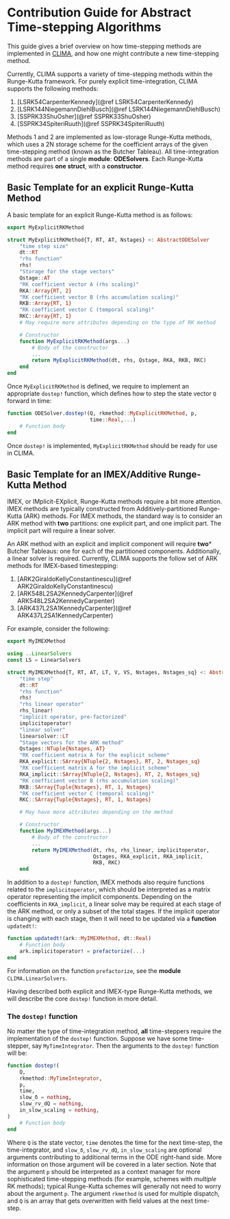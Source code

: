 # Contribution Guide for Abstract Time-stepping Algorithms

This guide gives a brief overview on how time-stepping methods are
implemented in [CLIMA](https://github.com/climate-machine), and
how one might contribute a new time-stepping method.

Currently, CLIMA supports a variety of time-stepping methods within
the Runge-Kutta framework. For purely explicit time-integration,
CLIMA supports the following methods:
1. [LSRK54CarpenterKennedy](@ref LSRK54CarpenterKennedy)
2. [LSRK144NiegemannDiehlBusch](@ref LSRK144NiegemannDiehlBusch)
3. [SSPRK33ShuOsher](@ref SSPRK33ShuOsher)
4. [SSPRK34SpiteriRuuth](@ref SSPRK34SpiteriRuuth)

Methods 1 and 2 are implemented as low-storage Runge-Kutta methods,
which uses a 2N storage scheme for the coefficient arrays of
the given time-stepping method (known as the Butcher Tableau). All
time-integration methods are part of a single **module**: **ODESolvers**.
Each Runge-Kutta method requires **one struct**, with a **constructor**.

## Basic Template for an explicit Runge-Kutta Method

A basic template for an explicit Runge-Kutta method is
as follows:

```julia
export MyExplicitRKMethod

struct MyExplicitRKMethod{T, RT, AT, Nstages} <: AbstractODESolver
    "time step size"
    dt::RT
    "rhs function"
    rhs!
    "Storage for the stage vectors"
    Qstage::AT
    "RK coefficient vector A (rhs scaling)"
    RKA::Array{RT, 2}
    "RK coefficient vector B (rhs accumulation scaling)"
    RKB::Array{RT, 1}
    "RK coefficient vector C (temporal scaling)"
    RKC::Array{RT, 1}
    # May require more attributes depending on the type of RK method

    # Constructor
    function MyExplicitRKMethod(args...)
        # Body of the constructor
        ...
        return MyExplicitRKMethod(dt, rhs, Qstage, RKA, RKB, RKC)
    end
end
```

Once `MyExplicitRKMethod` is defined, we require to implement
an appropriate `dostep!` function, which defines how to
step the state vector `Q` forward in time:
```julia
function ODESolver.dostep!(Q, rkmethod::MyExplicitRKMethod, p,
                           time::Real,...)
    # Function body
end
```
Once `dostep!` is implemented, `MyExplicitRKMethod` should be
ready for use in CLIMA.

## Basic Template for an IMEX/Additive Runge-Kutta Method

IMEX, or IMplicit-EXplicit, Runge-Kutta methods require a bit more
attention. IMEX methods are typically constructed from
Additively-partitioned Runge-Kutta (ARK) methods. For IMEX methods,
the standard way is to consider an ARK method with **two** partitions:
one explicit part, and one implicit part. The implicit part will require
a linear solver.

An ARK method with an explicit and implicit component will require **two***
Butcher Tableaus: one for each of the partitioned components.
Additionally, a linear solver is required.
Currently, CLIMA supports the follow set of ARK methods for IMEX-based
timestepping:
1. [ARK2GiraldoKellyConstantinescu](@ref ARK2GiraldoKellyConstantinescu)
2. [ARK548L2SA2KennedyCarpenter](@ref ARK548L2SA2KennedyCarpenter)
3. [ARK437L2SA1KennedyCarpenter](@ref ARK437L2SA1KennedyCarpenter)

For example, consider the following:

```julia
export MyIMEXMethod

using ..LinearSolvers
const LS = LinearSolvers

struct MyIMEXMethod{T, RT, AT, LT, V, VS, Nstages, Nstages_sq} <: AbstractODESolver
    "time step"
    dt::RT
    "rhs function"
    rhs!
    "rhs linear operator"
    rhs_linear!
    "implicit operator, pre-factorized"
    implicitoperator!
    "linear solver"
    linearsolver::LT
    "Stage vectors for the ARK method"
    Qstages::NTuple{Nstages, AT}
    "RK coefficient matrix A for the explicit scheme"
    RKA_explicit::SArray{NTuple{2, Nstages}, RT, 2, Nstages_sq}
    "RK coefficient matrix A for the implicit scheme"
    RKA_implicit::SArray{NTuple{2, Nstages}, RT, 2, Nstages_sq}
    "RK coefficient vector B (rhs accumulation scaling)"
    RKB::SArray{Tuple{Nstages}, RT, 1, Nstages}
    "RK coefficient vector C (temporal scaling)"
    RKC::SArray{Tuple{Nstages}, RT, 1, Nstages}

    # May have more attributes depending on the method

    # Constructor
    function MyIMEXMethod(args...)
        # Body of the constructor
        ...
        return MyIMEXMethod(dt, rhs, rhs_linear, implicitoperator,
                            Qstages, RKA_explicit, RKA_implicit,
                            RKB, RKC)
    end
```

In addition to a `dostep!` function, IMEX methods also require
functions related to the `implicitoperator`, which should be interpreted
as a matrix operator representing the implicit components. Depending on
the coefficients in `RKA_implicit`, a linear solve may be required at each
stage of the ARK method, or only a subset of the total stages. If the implicit
operator is changing with each stage, then it will need to be updated
via a **function** `updatedt!`:
```julia
function updatedt!(ark::MyIMEXMethod, dt::Real)
    # Function body
    ark.implicitoperator! = prefactorize(...)
end
```
For information on the function `prefactorize`, see
the **module** `CLIMA.LinearSolvers`.

Having described both explicit and IMEX-type Runge-Kutta methods,
we will describe the core `dostep!` function in more detail.

### The `dostep!` function

No matter the type of time-integration method, **all** time-steppers
require the implementation of the `dostep!` function. Suppose we have
some time-stepper, say `MyTimeIntegrator`. Then the arguments to the
`dostep!` function will be:
```julia
function dostep!(
    Q,
    rkmethod::MyTimeIntegrator,
    p,
    time,
    slow_δ = nothing,
    slow_rv_dQ = nothing,
    in_slow_scaling = nothing,
)
    # Function body
end
```
Where `Q` is the state vector, `time` denotes the time for the next time-step,
the time-integrator, and `slow_δ`, `slow_rv_dQ`, `in_slow_scaling`
are optional arguments contributing to additional terms in the
ODE right-hand side. More information on those argument will be covered
in a later section. Note that the argument `p` should be interpreted as
a context manager for more sophisticated time-stepping methods
(for example, schemes with *multiple* RK methods); typical
Runge-Kutta schemes will generally not need to worry about the argument `p`.
The argument `rkmethod` is used for multiple dispatch, and `Q` is an
array that gets overwritten with field values at the next time-step.
